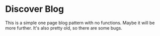 # Discover Blog
This is a simple one page blog pattern with no functions. Maybe it will be more further. It's also pretty old, so there are some bugs.
